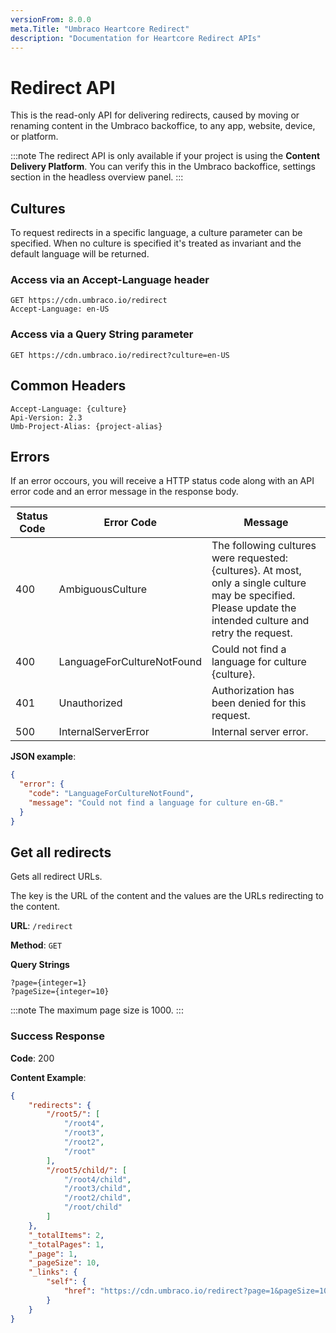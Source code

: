 ```yaml
---
versionFrom: 8.0.0
meta.Title: "Umbraco Heartcore Redirect"
description: "Documentation for Heartcore Redirect APIs"
---
```


# Redirect API

This is the read-only API for delivering redirects, caused by moving or renaming content in the Umbraco backoffice, to any app, website, device, or platform.

:::note
The redirect API is only available if your project is using the **Content Delivery Platform**. You can verify this in the Umbraco backoffice, settings section in the headless overview panel.
:::

## Cultures

To request redirects in a specific language, a culture parameter can be specified. When no culture is specified it's treated as invariant and the default language will be returned.

### Access via an Accept-Language header

```http
GET https://cdn.umbraco.io/redirect
Accept-Language: en-US
```

### Access via a Query String parameter

```http
GET https://cdn.umbraco.io/redirect?culture=en-US
```

## Common Headers

```http
Accept-Language: {culture}
Api-Version: 2.3
Umb-Project-Alias: {project-alias}
```

## Errors

If an error occours, you will receive a HTTP status code along with an API error code and an error message in the response body.

| Status Code | Error Code                 | Message                                                                                                                                                       |
| ----------- | -------------------------- | ------------------------------------------------------------------------------------------------------------------------------------------------------------- |
| 400         | AmbiguousCulture           | The following cultures were requested: {cultures}. At most, only a single culture may be specified. Please update the intended culture and retry the request. |
| 400         | LanguageForCultureNotFound | Could not find a language for culture {culture}.                                                                                                              |
| 401         | Unauthorized               | Authorization has been denied for this request.                                                                                                               |
| 500         | InternalServerError        | Internal server error.       


**JSON example**:

```json
{
  "error": {
    "code": "LanguageForCultureNotFound",
    "message": "Could not find a language for culture en-GB."
  }
}
```

## Get all redirects

Gets all redirect URLs.

The key is the URL of the content and the values are the URLs redirecting to the content.

**URL**: `/redirect`

**Method**: `GET`

**Query Strings**

```none
?page={integer=1}
?pageSize={integer=10}
```

:::note
The maximum page size is 1000.
:::

### Success Response

**Code**: 200

**Content Example**:

```json
{
    "redirects": {
        "/root5/": [
            "/root4",
            "/root3",
            "/root2",
            "/root"
        ],
        "/root5/child/": [
            "/root4/child",
            "/root3/child",
            "/root2/child",
            "/root/child"
        ]
    },
    "_totalItems": 2,
    "_totalPages": 1,
    "_page": 1,
    "_pageSize": 10,
    "_links": {
        "self": {
            "href": "https://cdn.umbraco.io/redirect?page=1&pageSize=10"
        }
    }
}
```
